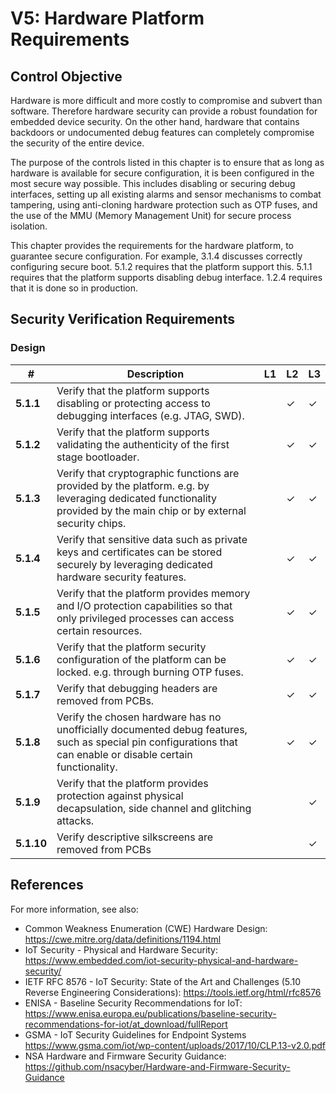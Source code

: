 # V5: Hardware Platform Requirements

## Control Objective

Hardware is more difficult and more costly to compromise and subvert than software. Therefore hardware security can provide a robust foundation for embedded device security. On the other hand, hardware that contains backdoors or undocumented debug features can completely compromise the security of the entire device. 

The purpose of the controls listed in this chapter is to ensure that as long as hardware is available for secure configuration, it is been configured in the most secure way possible. This includes disabling or securing debug interfaces, setting up all existing alarms and sensor mechanisms to combat tampering, using anti-cloning hardware protection such as OTP fuses, and the use of the MMU (Memory Management Unit) for secure process isolation.

This chapter provides the requirements for the hardware platform, to guarantee secure configuration. For example, 3.1.4 discusses correctly configuring secure boot. 5.1.2 requires that the platform support this. 5.1.1 requires that the platform supports disabling debug interface. 1.2.4 requires that it is done so in production.

## Security Verification Requirements

### Design

| # | Description | L1 | L2 | L3 |
| -- | ---------------------- | - | - | - |
| **5.1.1** | Verify that the platform supports disabling or protecting access to debugging interfaces (e.g. JTAG, SWD). | | ✓ | ✓ |
| **5.1.2** | Verify that the platform supports validating the authenticity of the first stage bootloader. | | ✓ | ✓ |
| **5.1.3** | Verify that cryptographic functions are provided by the platform. e.g. by leveraging dedicated functionality provided by the main chip or by external security chips. | | ✓ | ✓ |
| **5.1.4** | Verify that sensitive data such as private keys and certificates can be stored securely by leveraging dedicated hardware security features. | | ✓ | ✓ |
| **5.1.5** | Verify that the platform provides memory and I/O protection capabilities so that only privileged processes can access certain resources. | | ✓ | ✓ |
| **5.1.6** | Verify that the platform security configuration of the platform can be locked. e.g. through burning OTP fuses.  | | ✓ | ✓ |
| **5.1.7** | Verify that debugging headers are removed from PCBs. | | ✓  | ✓ |
| **5.1.8** | Verify the chosen hardware has no unofficially documented debug features, such as special pin configurations that can enable or disable certain functionality. | | ✓ | ✓ |
| **5.1.9** | Verify that the platform provides protection against physical decapsulation, side channel and glitching attacks. | | | ✓ |
| **5.1.10** | Verify descriptive silkscreens are removed from PCBs | | | ✓ |

## References
For more information, see also: 
- Common Weakness Enumeration (CWE) Hardware Design: <https://cwe.mitre.org/data/definitions/1194.html>
- IoT Security - Physical and Hardware Security: <https://www.embedded.com/iot-security-physical-and-hardware-security/>
- IETF RFC 8576 - IoT Security: State of the Art and Challenges (5.10 Reverse Engineering Considerations): <https://tools.ietf.org/html/rfc8576>
- ENISA - Baseline Security Recommendations for IoT: <https://www.enisa.europa.eu/publications/baseline-security-recommendations-for-iot/at_download/fullReport>
- GSMA - IoT Security Guidelines for Endpoint Systems <https://www.gsma.com/iot/wp-content/uploads/2017/10/CLP.13-v2.0.pdf>
- NSA Hardware and Firmware Security Guidance: <https://github.com/nsacyber/Hardware-and-Firmware-Security-Guidance>
